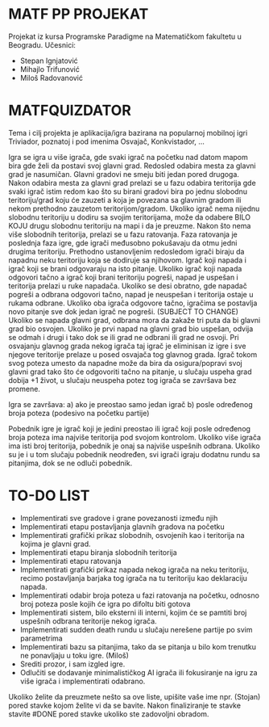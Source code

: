 # MATF PP PROJEKAT

Projekat iz kursa Programske Paradigme na Matematičkom fakultetu u Beogradu.
Učesnici:
* Stepan Ignjatović
* Mihajlo Trifunović
* Miloš Radovanović

# MATFQUIZDATOR

Tema i cilj projekta je aplikacija/igra bazirana na popularnoj mobilnoj igri Triviador, poznatoj i pod imenima Osvajač, Konkvistador, ...

Igra se igra u više igrača, gde svaki igrač na početku nad datom mapom bira gde želi da postavi svoj glavni grad. 
Redosled odabira mesta za glavni grad je nasumičan. 
Glavni gradovi ne smeju biti jedan pored drugoga. 
Nakon odabira mesta za glavni grad prelazi se u fazu odabira teritorija gde svaki igrač istim redom kao što su birani gradovi bira po jednu slobodnu teritoriju/grad koju će zauzeti a koja je povezana sa glavnim gradom ili nekom prethodno zauzetom teritorijom/gradom.
Ukoliko igrač nema nijednu slobodnu teritoriju u dodiru sa svojim teritorijama, može da odabere BILO KOJU drugu slobodnu teritoriju na mapi i da je preuzme.
Nakon što nema više slobodnih teritorija, prelazi se u fazu ratovanja.
Faza ratovanja je poslednja faza igre, gde igrači međusobno pokušavaju da otmu jedni drugima teritoriju.
Prethodno ustanovljenim redosledom igrači biraju da napadnu neku teritoriju koja se dodiruje sa njihovom.
Igrač koji napada i igrač koji se brani odgovaraju na isto pitanje.
Ukoliko igrač koji napada odgovori tačno a igrač koji brani teritoriju pogreši, napad je uspešan i teritorija prelazi u ruke napadača.
Ukoliko se desi obratno, gde napadač pogreši a odbrana odgovori tačno, napad je neuspešan i teritorija ostaje u rukama odbrane.
Ukoliko oba igrača odgovore tačno, igračima se postavlja novo pitanje sve dok jedan igrač ne pogreši. (SUBJECT TO CHANGE)
Ukoliko se napada glavni grad, odbrana mora da zakaže tri puta da bi glavni grad bio osvojen.
Ukoliko je prvi napad na glavni grad bio uspešan, odvija se odmah i drugi i tako dok se ili grad ne odbrani ili grad ne osvoji.
Pri osvajanju glavnog grada nekog igrača taj igrač je eliminisan iz igre i sve njegove teritorije prelaze u posed osvajača tog glavnog grada.
Igrač tokom svog poteza umesto da napadne može da bira da osigura/popravi svoj glavni grad tako što će odgovoriti tačno na pitanje, u slučaju uspeha grad dobija +1 život, u slučaju neuspeha potez tog igrača se završava bez promene.


Igra se završava:
a) ako je preostao samo jedan igrač
b) posle određenog broja poteza (podesivo na početku partije)

Pobednik igre je igrač koji je jedini preostao ili igrač koji posle određenog broja poteza ima najviše teritorija pod svojom kontrolom. 
Ukoliko više igrača ima isti broj teritorija, pobednik je onaj sa najviše uspešnih odbrana.
Ukoliko su je i u tom slučaju pobednik neodređen, svi igrači igraju dodatnu rundu sa pitanjima, dok se ne odluči pobednik.


# TO-DO LIST


* Implementirati sve gradove i grane povezanosti između njih
* Implementirati etapu postavljanja glavnih gradova na početku
* Implementirati grafički prikaz slobodnih, osvojenih kao i teritorija na kojima je glavni grad.
* Implementirati etapu biranja slobodnih teritorija
* Implementirati etapu ratovanja
* Implementirati grafički prikaz napada nekog igrača na neku teritoriju, recimo postavljanja barjaka tog igrača na tu teritoriju kao deklaraciju napada.
* Implementirati odabir broja poteza u fazi ratovanja na početku, odnosno broj poteza posle kojih će igra po difoltu biti gotova
* Implementirati sistem, bilo eksterni ili interni, kojim će se pamtiti broj uspešnih odbrana teritorije nekog igrača.
* Implementirati sudden death rundu u slučaju nerešene partije po svim parametrima
* Implementirati bazu sa pitanjima, tako da se pitanja u bilo kom trenutku ne ponavljaju u toku igre. (Miloš)
* Srediti prozor, i sam izgled igre.
* Odlučiti se dodavanje minimalističkog AI igrača ili fokusiranje na igru za više igrača i implementirati odabrano. 

Ukoliko želite da preuzmete nešto sa ove liste, upišite vaše ime npr. (Stojan) pored stavke kojom želite vi da se bavite. Nakon finaliziranje te stavke stavite #DONE pored stavke ukoliko ste zadovoljni obradom.
